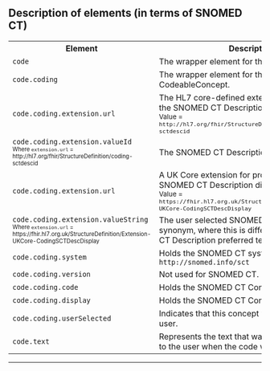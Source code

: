 ## Description of elements (in terms of SNOMED CT)

<table class="assets">
<tr>
<th width="45%">Element</th>
<th width="55%">Description</th>
</tr>
<tr>
<td><code>code</code></td>
<td>The wrapper element for the CodeableConcept.</td>
</tr>

<tr>
<td><code>code.coding</code></td>
<td>The wrapper element for the coded part of the CodeableConcept.</td>
</tr>

<tr>
<td><code>code.coding.extension.url</code></td>
<td>The HL7 core-defined extension for providing the SNOMED CT Description ID for the display.<br/><small>Value = <code>http://hl7.org/fhir/StructureDefinition/coding-sctdescid</code></small></td>
</tr>

<tr>
<td><code>code.coding.extension.valueId</code><br/><small><small>Where <code>extension.url</code> = http://hl7.org/fhir/StructureDefinition/coding-sctdescid</small></small></td>
<td>The SNOMED CT Description Id for the display.</td>
</tr>

<tr>
<td><code>code.coding.extension.url</code></td>
<td>A UK Core extension for providing a specific SNOMED CT Description display.<br/><small>Value = <code>https://fhir.hl7.org.uk/StructureDefinition/Extension-UKCore-CodingSCTDescDisplay</code></small></td>
</tr>

<tr>
<td><code>code.coding.extension.valueString</code><br/><small><small>Where <code>extension.url</code> = https://fhir.hl7.org.uk/StructureDefinition/Extension-UKCore-CodingSCTDescDisplay</small></small></td>
<td>The user selected SNOMED CT Description synonym, where this is different to the SNOMED CT Description preferred term.</td>
</tr>

<tr>
<td><code>code.coding.system</code></td>
<td>Holds the SNOMED CT system identifier <code>http://snomed.info/sct</code> </td>
</tr>

<tr>
<td><code>code.coding.version</code></td>
<td>Not used for SNOMED CT. </td>
</tr>

<tr>
<td><code>code.coding.code</code></td>
<td>Holds the SNOMED CT Concept identifier. </td>
</tr>

<tr>
<td><code>code.coding.display</code></td>
<td>Holds the SNOMED CT Concept preferred term.  </td>
</tr>

<tr>
<td><code>code.coding.userSelected</code></td>
<td>Indicates that this concept was chosen by the user.  </td>
</tr>

<tr>
<td><code>code.text</code></td>
<td>Represents the text that was originally displayed to the user when the code was recorded.  </td>
</tr>
</table>


---